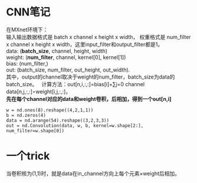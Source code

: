 # CNN笔记  
在MXnet环境下：  
输入输出数据格式是 batch x channel x height x width， 
权重格式是 num_filter x channel x height x width，这里input_filter和output_filter都是1。  
data: (__batch_size__, channel, height, width)  
weight: (__num_filter__, channel, kernel[0], kernel[1])  
bias: (num_filter,)  
out: (batch_size, num_filter, out_height, out_width).  
其中，output的channel取决于weight的num_filter，batch_size为data的batch_size。  
计算方法：out[n,i,:,:]=bias[i]+∑j=0 channel data[n,j,:,:]⋆weight[i,j,:,:]，    
__先在每个channel对应的data和weight卷积，后相加，得到一个out[n,i]__


    w = nd.ones(8).reshape((4,2,1,1))
    b = nd.zeros(4)
    data = nd.arange(54).reshape((3,2,3,3))
    out = nd.Convolution(data, w, b, kernel=w.shape[2:], num_filter=w.shape[0])
    
    
# 一个trick  
当卷积核为(1,1)时，就是data在in_channel方向上每个元素×weight后相加。  
